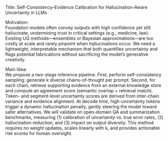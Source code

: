 Title: Self-Consistency–Evidence Calibration for Hallucination-Aware Uncertainty in LLMs

Motivation:  
Foundation models often convey outputs with high confidence yet still hallucinate, undermining trust in critical settings (e.g., medicine, law). Existing UQ methods—ensembles or Bayesian approximations—are too costly at scale and rarely pinpoint when hallucinations occur. We need a lightweight, interpretable mechanism that both quantifies uncertainty and flags potential fabrications without sacrificing the model’s generative creativity.

Main Idea:  
We propose a two-stage inference pipeline. First, perform self-consistency sampling: generate k diverse chains-of-thought per prompt. Second, for each chain, retrieve supporting evidence from an external knowledge store and compute an agreement score (semantic overlap + retrieval match). Token- and segment-level uncertainty scores are derived from inter-chain variance and evidence alignment. At decode time, high-uncertainty tokens trigger a dynamic hallucination penalty, gently steering the model toward safer alternatives. We will validate on open-domain QA and summarization benchmarks, measuring (1) calibration of uncertainty vs. true error rates, (2) hallucination reduction, and (3) impact on output diversity. This method requires no weight updates, scales linearly with k, and provides actionable risk scores for human oversight.